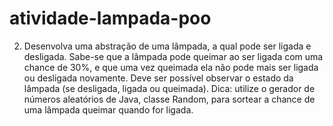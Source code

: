 # atividade-lampada-poo

2) Desenvolva uma abstração de uma lâmpada, a qual pode ser ligada e desligada. Sabe-se que
a lâmpada pode queimar ao ser ligada com uma chance de 30%, e que uma vez queimada ela
não pode mais ser ligada ou desligada novamente. Deve ser possível observar o estado da
lâmpada (se desligada, ligada ou queimada). Dica: utilize o gerador de números aleatórios de
Java, classe Random, para sortear a chance de uma lâmpada queimar quando for ligada.
